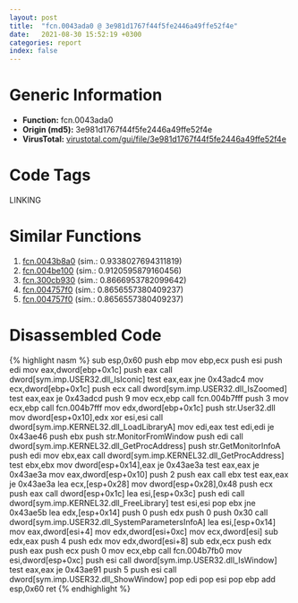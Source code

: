 ```yaml
---
layout: post
title:  "fcn.0043ada0 @ 3e981d1767f44f5fe2446a49ffe52f4e"
date:   2021-08-30 15:52:19 +0300
categories: report
index: false
---
```


# Generic Information
- **Function:** fcn.0043ada0
- **Origin (md5):** 3e981d1767f44f5fe2446a49ffe52f4e
- **VirusTotal:** [virustotal.com/gui/file/3e981d1767f44f5fe2446a49ffe52f4e][virustotal_ref]

# Code Tags
<span class="tag" id="LINKING">LINKING</span>


# Similar Functions

1. [fcn.0043b8a0][similar_1_ref] (sim.: 0.9338027694311819)
2. [fcn.004be100][similar_2_ref] (sim.: 0.9120595879160456)
3. [fcn.300cb930][similar_3_ref] (sim.: 0.8666953782099642)
4. [fcn.004757f0][similar_4_ref] (sim.: 0.8656557380409237)
5. [fcn.004757f0][similar_5_ref] (sim.: 0.8656557380409237)


# Disassembled Code

{% highlight nasm %}
sub esp,0x60
push ebp
mov ebp,ecx
push esi
push edi
mov eax,dword[ebp+0x1c]
push eax
call dword[sym.imp.USER32.dll_IsIconic]
test eax,eax
jne 0x43adc4
mov ecx,dword[ebp+0x1c]
push ecx
call dword[sym.imp.USER32.dll_IsZoomed]
test eax,eax
je 0x43adcd
push 9
mov ecx,ebp
call fcn.004b7fff
push 3
mov ecx,ebp
call fcn.004b7fff
mov edx,dword[ebp+0x1c]
push str.User32.dll
mov dword[esp+0x10],edx
xor esi,esi
call dword[sym.imp.KERNEL32.dll_LoadLibraryA]
mov edi,eax
test edi,edi
je 0x43ae46
push ebx
push str.MonitorFromWindow
push edi
call dword[sym.imp.KERNEL32.dll_GetProcAddress]
push str.GetMonitorInfoA
push edi
mov ebx,eax
call dword[sym.imp.KERNEL32.dll_GetProcAddress]
test ebx,ebx
mov dword[esp+0x14],eax
je 0x43ae3a
test eax,eax
je 0x43ae3a
mov eax,dword[esp+0x10]
push 2
push eax
call ebx
test eax,eax
je 0x43ae3a
lea ecx,[esp+0x28]
mov dword[esp+0x28],0x48
push ecx
push eax
call dword[esp+0x1c]
lea esi,[esp+0x3c]
push edi
call dword[sym.imp.KERNEL32.dll_FreeLibrary]
test esi,esi
pop ebx
jne 0x43ae5b
lea edx,[esp+0x14]
push 0
push edx
push 0
push 0x30
call dword[sym.imp.USER32.dll_SystemParametersInfoA]
lea esi,[esp+0x14]
mov eax,dword[esi+4]
mov edx,dword[esi+0xc]
mov ecx,dword[esi]
sub edx,eax
push 4
push edx
mov edx,dword[esi+8]
sub edx,ecx
push edx
push eax
push ecx
push 0
mov ecx,ebp
call fcn.004b7fb0
mov esi,dword[esp+0xc]
push esi
call dword[sym.imp.USER32.dll_IsWindow]
test eax,eax
je 0x43ae91
push 5
push esi
call dword[sym.imp.USER32.dll_ShowWindow]
pop edi
pop esi
pop ebp
add esp,0x60
ret 
{% endhighlight %}


[similar_1_ref]: /report/fcn.0043b8a0@18980bd3439a28c3ca084fb94b418e27
[similar_2_ref]: /report/fcn.004be100@7453c96a6fbd42ec690b8deb53eafcba
[similar_3_ref]: /report/fcn.300cb930@0a3653d3e8fb1320d70b4e1441359302
[similar_4_ref]: /report/fcn.004757f0@4fe6510221c33bf023f6abed461fc13f
[similar_5_ref]: /report/fcn.004757f0@ec199daf84c7d2c754bb8d013dd4880e
[virustotal_ref]: https://www.virustotal.com/gui/file/3e981d1767f44f5fe2446a49ffe52f4e